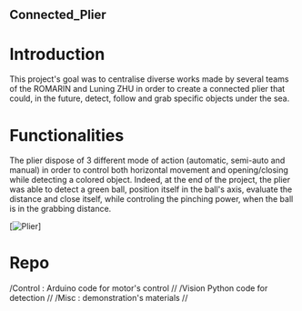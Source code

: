 ## Connected_Plier


# Introduction
This project's goal was to centralise diverse works made by several teams of the ROMARIN and Luning ZHU in order to create a connected plier that could, in the future, detect, follow and grab specific objects under the sea. 

# Functionalities 
The plier dispose of 3 different mode of action (automatic, semi-auto and manual) in order to control both horizontal movement and opening/closing while detecting a colored object. Indeed, at the end of the project, the plier was able to detect a green ball, position itself in the ball's axis, evaluate the distance and close itself, while controling the pinching power, when the ball is in the grabbing distance.

[![Plier](Media/image/Plier.gif)]

# Repo
/Control : Arduino code for motor's control //
/Vision Python code for detection //
/Misc : demonstration's materials //



